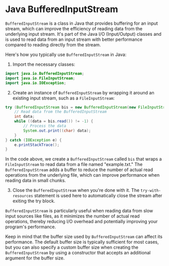 # Java BufferedInputStream

`BufferedInputStream` is a class in Java that provides buffering for an input stream, which can improve the efficiency of reading data from the underlying input stream. It's part of the Java I/O (Input/Output) classes and is used to read data from an input stream with better performance compared to reading directly from the stream.

Here's how you typically use `BufferedInputStream` in Java:

1. Import the necessary classes:

```java
import java.io.BufferedInputStream;
import java.io.FileInputStream;
import java.io.IOException;
```

2. Create an instance of `BufferedInputStream` by wrapping it around an existing input stream, such as a `FileInputStream`:

```java
try (BufferedInputStream bis = new BufferedInputStream(new FileInputStream("example.txt"))) {
    // Read data from the BufferedInputStream
    int data;
    while ((data = bis.read()) != -1) {
        // Process the data
        System.out.print((char) data);
    }
} catch (IOException e) {
    e.printStackTrace();
}
```

In the code above, we create a `BufferedInputStream` called `bis` that wraps a `FileInputStream` to read data from a file named "example.txt." The `BufferedInputStream` adds a buffer to reduce the number of actual read operations from the underlying file, which can improve performance when reading data in small chunks.

3. Close the `BufferedInputStream` when you're done with it. The `try-with-resources` statement is used here to automatically close the stream after exiting the try block.

`BufferedInputStream` is particularly useful when reading data from slow input sources like files, as it minimizes the number of actual read operations, thereby reducing I/O overhead and potentially improving your program's performance.

Keep in mind that the buffer size used by `BufferedInputStream` can affect its performance. The default buffer size is typically sufficient for most cases, but you can also specify a custom buffer size when creating the `BufferedInputStream` by using a constructor that accepts an additional argument for the buffer size.